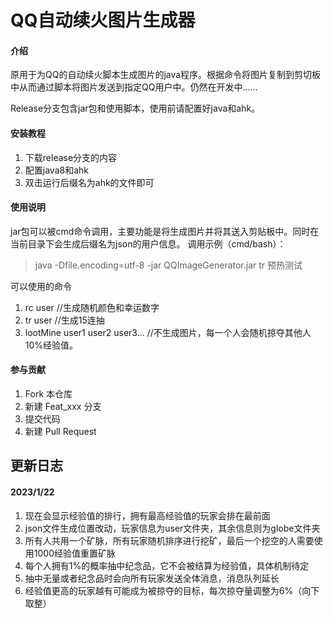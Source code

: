 # QQ自动续火图片生成器

#### 介绍

原用于为QQ的自动续火脚本生成图片的java程序。根据命令将图片复制到剪切板中从而通过脚本将图片发送到指定QQ用户中。仍然在开发中……

Release分支包含jar包和使用脚本，使用前请配置好java和ahk。

#### 安装教程

1. 下载release分支的内容
2. 配置java8和ahk
3. 双击运行后缀名为ahk的文件即可

#### 使用说明

jar包可以被cmd命令调用，主要功能是将生成图片并将其送入剪贴板中。同时在当前目录下会生成后缀名为json的用户信息。
调用示例（cmd/bash）：
> java -Dfile.encoding=utf-8 -jar QQImageGenerator.jar tr 预热测试

可以使用的命令

1. rc user //生成随机颜色和幸运数字
2. tr user //生成15连抽
3. lootMine user1 user2 user3... //不生成图片，每一个人会随机掠夺其他人10%经验值。

#### 参与贡献

1. Fork 本仓库
2. 新建 Feat_xxx 分支
3. 提交代码
4. 新建 Pull Request

## 更新日志

#### 2023/1/22

1. 现在会显示经验值的排行，拥有最高经验值的玩家会排在最前面
2. json文件生成位置改动，玩家信息为user文件夹，其余信息则为globe文件夹
3. 所有人共用一个矿脉，所有玩家随机排序进行挖矿，最后一个挖空的人需要使用1000经验值重置矿脉
4. 每个人拥有1%的概率抽中纪念品，它不会被结算为经验值，具体机制待定
5. 抽中无量或者纪念品时会向所有玩家发送全体消息，消息队列延长
6. 经验值更高的玩家越有可能成为被掠夺的目标，每次掠夺量调整为6%（向下取整）

